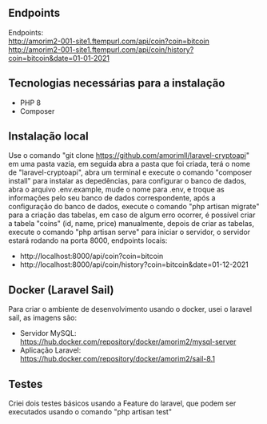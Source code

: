 ## Endpoints

Endpoints: <br>
http://amorim2-001-site1.ftempurl.com/api/coin?coin=bitcoin <br>
http://amorim2-001-site1.ftempurl.com/api/coin/history?coin=bitcoin&date=01-01-2021

## Tecnologias necessárias para a instalação

* PHP 8
* Composer

## Instalação local

Use o comando "git clone https://github.com/amorimll/laravel-cryptoapi" em uma pasta vazia, em seguida abra a pasta que foi criada, terá o nome de "laravel-cryptoapi", abra um terminal e execute o comando "composer install" para instalar as depedências, para configurar o banco de dados, abra o arquivo .env.example, mude o nome para .env, e troque as informações pelo seu banco de dados correspondente, após a configuração do banco de dados, execute o comando "php artisan migrate" para a criação das tabelas, em caso de algum erro ocorrer, é possível criar a tabela "coins" (id, name, price) manualmente, depois de criar as tabelas, execute o comando "php artisan serve" para iniciar o servidor, o servidor estará rodando na porta 8000, endpoints locais:

* http://localhost:8000/api/coin?coin=bitcoin
* http://localhost:8000/api/coin/history?coin=bitcoin&date=01-12-2021

## Docker (Laravel Sail)

Para criar o ambiente de desenvolvimento usando o docker, usei o laravel sail, as imagens são:

* Servidor MySQL: https://hub.docker.com/repository/docker/amorim2/mysql-server
* Aplicação Laravel: https://hub.docker.com/repository/docker/amorim2/sail-8.1

## Testes

Criei dois testes básicos usando a Feature do laravel, que podem ser executados usando o comando "php artisan test"
